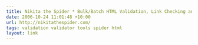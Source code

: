 ```yaml
---
title: Nikita the Spider * Bulk/Batch HTML Validation, Link Checking and More
date: 2006-10-24 11:01:48 +10:00
url: http://nikitathespider.com/
tags: validation validator tools spider html
layout: link
---
```

